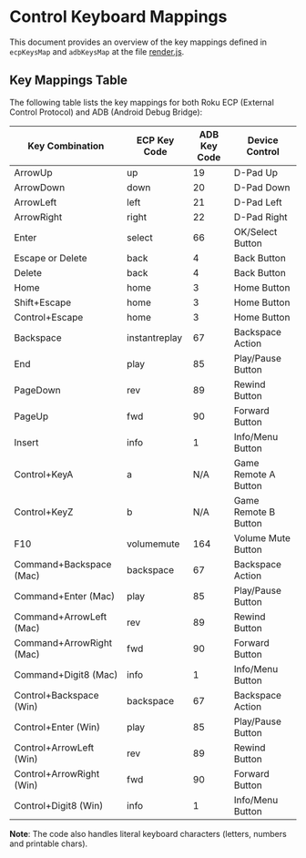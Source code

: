 # Control Keyboard Mappings

This document provides an overview of the key mappings defined in `ecpKeysMap` and `adbKeysMap` at the file [render.js](../public/render.js).

## Key Mappings Table

The following table lists the key mappings for both Roku ECP (External Control Protocol) and ADB (Android Debug Bridge):

| Key Combination         | ECP Key Code  | ADB Key Code | Device Control       |
|-------------------------|---------------|--------------|----------------------|
| ArrowUp                 | up            | 19           | D-Pad Up             |
| ArrowDown               | down          | 20           | D-Pad Down           |
| ArrowLeft               | left          | 21           | D-Pad Left           |
| ArrowRight              | right         | 22           | D-Pad Right          |
| Enter                   | select        | 66           | OK/Select Button     |
| Escape or Delete        | back          | 4            | Back Button          |
| Delete                  | back          | 4            | Back Button          |
| Home                    | home          | 3            | Home Button          |
| Shift+Escape            | home          | 3            | Home Button          |
| Control+Escape          | home          | 3            | Home Button          |
| Backspace               | instantreplay | 67           | Backspace Action     |
| End                     | play          | 85           | Play/Pause Button    |
| PageDown                | rev           | 89           | Rewind Button        |
| PageUp                  | fwd           | 90           | Forward Button       |
| Insert                  | info          | 1            | Info/Menu Button     |
| Control+KeyA            | a             | N/A          | Game Remote A Button |
| Control+KeyZ            | b             | N/A          | Game Remote B Button |
| F10                     | volumemute    | 164          | Volume Mute Button   |
| Command+Backspace (Mac) | backspace     | 67           | Backspace Action     |
| Command+Enter (Mac)     | play          | 85           | Play/Pause Button    |
| Command+ArrowLeft (Mac) | rev           | 89           | Rewind Button        |
| Command+ArrowRight (Mac)| fwd           | 90           | Forward Button       |
| Command+Digit8 (Mac)    | info          | 1            | Info/Menu Button     |
| Control+Backspace (Win) | backspace     | 67           | Backspace Action     |
| Control+Enter (Win)     | play          | 85           | Play/Pause Button    |
| Control+ArrowLeft (Win) | rev           | 89           | Rewind Button        |
| Control+ArrowRight (Win)| fwd           | 90           | Forward Button       |
| Control+Digit8 (Win)    | info          | 1            | Info/Menu Button     |

**Note**: The code also handles literal keyboard characters (letters, numbers and printable chars).
